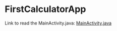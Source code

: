 # FirstCalculatorApp

Link to read the MainActivity.java: [MainActivity.java](https://github.com/MobileProgram/FirstCalculatorApp/blob/master/app/src/main/java/com/mblhcmute/firstcalculatorapp/MainActivity.java)
